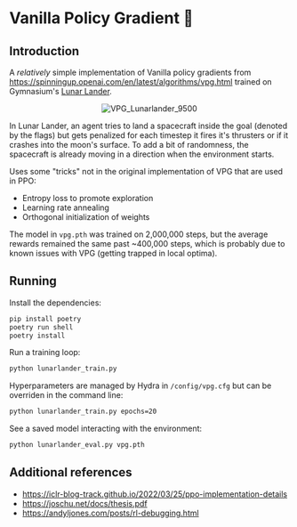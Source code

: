 # Vanilla Policy Gradient :robot:
## Introduction

A *relatively* simple implementation of Vanilla policy gradients from https://spinningup.openai.com/en/latest/algorithms/vpg.html
trained on Gymnasium's [Lunar Lander](https://gymnasium.farama.org/environments/box2d/lunar_lander).

<div align="center">
  <img src="https://github.com/Bamboofungus/VPG/assets/40710895/96c3639c-cc39-4548-b083-08b30f823ac7" alt="VPG_Lunarlander_9500">
</div>


In Lunar Lander, an agent tries to land a spacecraft inside the goal (denoted by the flags) but gets penalized for each 
timestep it fires it's thrusters or if it crashes into the moon's surface. To add a bit of randomness, the spacecraft is already moving
in a direction when the environment starts.

Uses some "tricks" not in the original implementation of VPG that are used in PPO:
- Entropy loss to promote exploration
- Learning rate annealing
- Orthogonal initialization of weights

The model in `vpg.pth` was trained on 2,000,000 steps, but the average rewards remained the same past ~400,000 steps, which
is probably due to known issues with VPG (getting trapped in local optima).

## Running
Install the dependencies:
```sh
pip install poetry
poetry run shell
poetry install
```
Run a training loop:
```sh
python lunarlander_train.py
```
Hyperparameters are managed by Hydra in `/config/vpg.cfg` but can be overriden in the command line:
```sh
python lunarlander_train.py epochs=20
```
See a saved model interacting with the environment:
```sh
python lunarlander_eval.py vpg.pth
```

## Additional references
- https://iclr-blog-track.github.io/2022/03/25/ppo-implementation-details
- https://joschu.net/docs/thesis.pdf
- https://andyljones.com/posts/rl-debugging.html
